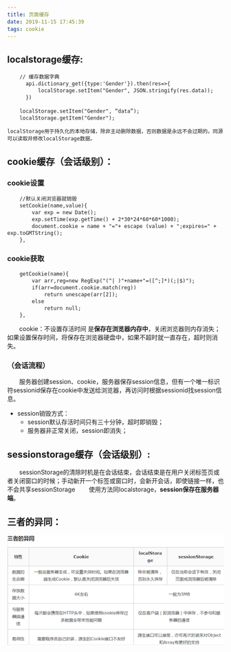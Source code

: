 ```yaml
---
title: 页面缓存
date: 2019-11-15 17:45:39
tags: cookie
---
```


## localstorage缓存:
```
    // 缓存数据字典
      api.dictionary_get({type:'Gender'}).then(res=>{
          localStorage.setItem("Gender", JSON.stringify(res.data));
      })

 	localStorage.setItem("Gender", “data”);
 	localStorage.getItem("Gender");
```
    localStorage用于持久化的本地存储，除非主动删除数据，否则数据是永远不会过期的。同源可以读取并修改localStorage数据。

## cookie缓存（会话级别）：
### cookie设置
```
    //默认关闭浏览器就销毁
    setCookie(name,value){
        var exp = new Date();
        exp.setTime(exp.getTime() + 2*30*24*60*60*1000);
        document.cookie = name + "="+ escape (value) + ";expires=" + exp.toGMTString();
    },
```
### cookie获取
```
    getCookie(name){
        var arr,reg=new RegExp("(^| )"+name+"=([^;]*)(;|$)");
        if(arr=document.cookie.match(reg))
            return unescape(arr[2]);
        else
            return null;
    },
```
&ensp;&ensp;&ensp;&ensp;cookie：不设置存活时间 是**保存在浏览器内存中**，关闭浏览器则内存消失；如果设置保存时间，将保存在浏览器硬盘中，如果不超时就一直存在，超时则消失。
### （会话流程）
&ensp;&ensp;&ensp;&ensp;服务器创建session、cookie，服务器保存session信息，但有一个唯一标识符sessionid保存在cookie中发送给浏览器，再访问时根据sessionid找session信息。
* session销毁方式：
    + session默认存活时间只有三十分钟，超时即销毁；
    + 服务器非正常关闭，session即消失；


## sessionstorage缓存（会话级别）:
&ensp;&ensp;&ensp;&ensp;sessionStorage的清除时机是在会话结束，会话结束是在用户关闭标签页或者关闭窗口的时候；手动新开一个标签或窗口时，会新开会话，即使链接一样，也不会共享sessionStorage
&ensp;&ensp;&ensp;&ensp;使用方法同localstorage，**session保存在服务器端**。


## 三者的异同：
![funnel](/img/storage.png)
